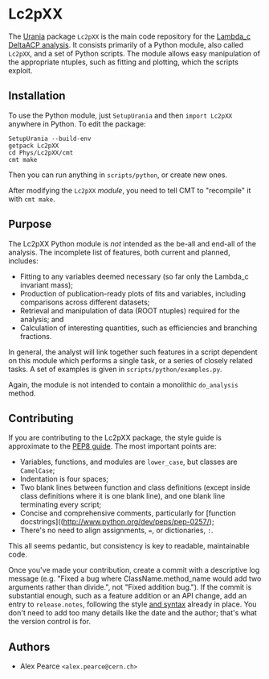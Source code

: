 Lc2pXX
======

The [Urania](http://lhcb-release-area.web.cern.ch/LHCb-release-area/DOC/urania/) package `Lc2pXX` is the main code repository for the [Lambda_c DeltaACP analysis](https://twiki.cern.ch/twiki/bin/viewauth/LHCbPhysics/LcTophhDACP).
It consists primarily of a Python module, also called `Lc2pXX`, and a set of Python scripts.
The module allows easy manipulation of the appropriate ntuples, such as fitting and plotting, which the scripts exploit.

Installation
------------

To use the Python module, just `SetupUrania` and then `import Lc2pXX` anywhere in Python.
To edit the package:

    SetupUrania --build-env
    getpack Lc2pXX
    cd Phys/Lc2pXX/cmt
    cmt make

Then you can run anything in `scripts/python`, or create new ones.

After modifying the `Lc2pXX` *module*, you need to tell CMT to "recompile" it with `cmt make`.

Purpose
-------

The Lc2pXX Python module is *not* intended as the be-all and end-all of the analysis.
The incomplete list of features, both current and planned, includes:

* Fitting to any variables deemed necessary (so far only the Lambda_c invariant mass);
* Production of publication-ready plots of fits and variables, including comparisons across different datasets;
* Retrieval and manipulation of data (ROOT ntuples) required for the analysis; and
* Calculation of interesting quantities, such as efficiencies and branching fractions.

In general, the analyst will link together such features in a script dependent on this module which performs a single task, or a series of closely related tasks.
A set of examples is given in `scripts/python/examples.py`.

Again, the module is not intended to contain a monolithic `do_analysis` method.

Contributing
------------

If you are contributing to the Lc2pXX package, the style guide is approximate to the [PEP8 guide](http://www.python.org/dev/peps/pep-0008/).
The most important points are:

* Variables, functions, and modules are `lower_case`, but classes are `CamelCase`;
* Indentation is four spaces;
* Two blank lines between function and class definitions (except inside class definitions where it is one blank line), and one blank line terminating every script;
* Concise and comprehensive comments, particularly for [function docstrings]((http://www.python.org/dev/peps/pep-0257/);
* There's no need to align assignments, `=`, or dictionaries, `:`.

This all seems pedantic, but consistency is key to readable, maintainable code.

Once you've made your contribution, create a commit with a descriptive log message (e.g. "Fixed a bug where ClassName.method_name would add two arguments rather than divide.", not "Fixed addition bug.").
If the commit is substantial enough, such as a feature addition or an API change, add an entry to `release.notes`, following the style [and syntax](http://daringfireball.net/projects/markdown/) already in place.
You don't need to add too many details like the date and the author; that's what the version control is for.

Authors
-------

* Alex Pearce `<alex.pearce@cern.ch>`

